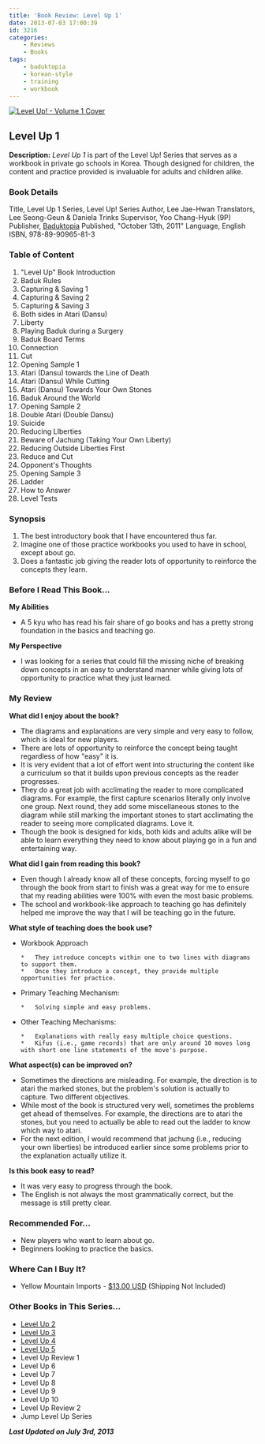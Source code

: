 ```yaml
---
title: 'Book Review: Level Up 1'
date: 2013-07-03 17:00:39
id: 3216
categories:
	- Reviews
	- Books
tags:
	- baduktopia
	- korean-style
	- training
	- workbook
---
```


[![Level Up! - Volume 1 Cover](http://www.bengozen.com/wp-content/uploads/2013/10/levelup1cover.jpg "Level Up! - Volume 1 Cover")](http://www.bengozen.com/wp-content/uploads/2013/10/levelup1cover.jpg)

## Level Up 1

**Description:** _Level Up 1_ is part of the Level Up! Series that serves as a workbook in private go schools in Korea. Though designed for children, the content and practice provided is invaluable for adults and children alike.

<!--more-->

### Book Details

Title, Level Up 1
Series, Level Up! Series
Author, Lee Jae-Hwan
Translators, Lee Seong-Geun &amp; Daniela Trinks
Supervisor, Yoo Chang-Hyuk (9P)
Publisher, [Baduktopia](http://www.baduktopia.com)
Published, "October 13th, 2011"
Language, English
ISBN, 978-89-90965-81-3

### Table of Content

1.  "Level Up" Book Introduction
2.  Baduk Rules
3.  Capturing &amp; Saving 1
4.  Capturing &amp; Saving 2
5.  Capturing &amp; Saving 3
6.  Both sides in Atari (Dansu)
7.  Liberty
8.  Playing Baduk during a Surgery
9.  Baduk Board Terms
10.  Connection
11.  Cut
12.  Opening Sample 1
13.  Atari (Dansu) towards the Line of Death
14.  Atari (Dansu) While Cutting
15.  Atari (Dansu) Towards Your Own Stones
16.  Baduk Around the World
17.  Opening Sample 2
18.  Double Atari (Double Dansu)
19.  Suicide
20.  Reducing LIberties
21.  Beware of Jachung (Taking Your Own Liberty)
22.  Reducing Outside Liberties First
23.  Reduce and Cut
24.  Opponent's Thoughts
25.  Opening Sample 3
26.  Ladder
27.  How to Answer
28.  Level Tests


### Synopsis

1.  The best introductory book that I have encountered thus far.
2.  Imagine one of those practice workbooks you used to have in school, except about go.
3.  Does a fantastic job giving the reader lots of opportunity to reinforce the concepts they learn.

### Before I Read This Book...

**My Abilities**

*   A 5 kyu who has read his fair share of go books and has a pretty strong foundation in the basics and teaching go.

**My Perspective**

*   I was looking for a series that could fill the missing niche of breaking down concepts in an easy to understand manner while giving lots of opportunity to practice what they just learned.

### My Review

**What did I enjoy about the book?**

*   The diagrams and explanations are very simple and very easy to follow, which is ideal for new players.
*   There are lots of opportunity to reinforce the concept being taught regardless of how "easy" it is.
*   It is very evident that a lot of effort went into structuring the content like a curriculum so that it builds upon previous concepts as the reader progresses.
*   They do a great job with acclimating the reader to more complicated diagrams. For example, the first capture scenarios literally only involve one group. Next round, they add some miscellaneous stones to the diagram while still marking the important stones to start acclimating the reader to seeing more complicated diagrams. Love it.
*   Though the book is designed for kids, both kids and adults alike will be able to learn everything they need to know about playing go in a fun and entertaining way.

**What did I gain from reading this book?**

*   Even though I already know all of these concepts, forcing myself to go through the book from start to finish was a great way for me to ensure that my reading abilities were 100% with even the most basic problems.
*   The school and workbook-like approach to teaching go has definitely helped me improve the way that I will be teaching go in the future.

**What style of teaching does the book use?**

*   Workbook Approach

		*   They introduce concepts within one to two lines with diagrams to support them.
		*   Once they introduce a concept, they provide multiple opportunities for practice.

*   Primary Teaching Mechanism:

		*   Solving simple and easy problems.

*   Other Teaching Mechanisms:

		*   Explanations with really easy multiple choice questions.
		*   Kifus (i.e., game records) that are only around 10 moves long with short one line statements of the move's purpose.

**What aspect(s) can be improved on?**

*   Sometimes the directions are misleading. For example, the direction is to atari the marked stones, but the problem's solution is actually to capture. Two different objectives.
*   While most of the book is structured very well, sometimes the problems get ahead of themselves. For example, the directions are to atari the stones, but you need to actually be able to read out the ladder to know which way to atari.
*   For the next edition, I would recommend that jachung (i.e., reducing your own liberties) be introduced earlier since some problems prior to the explanation actually utilize it.

**Is this book easy to read?**

*   It was very easy to progress through the book.
*   The English is not always the most grammatically correct, but the message is still pretty clear.

### Recommended For...

*   New players who want to learn about go.
*   Beginners looking to practice the basics.

### Where Can I Buy It?

*   Yellow Mountain Imports - [$13.00 USD](http://www.ymimports.com/p-781-level-up-1-30-28-kyu.aspx "Level Up! - Volume 1 Yellow Mountain Imports Purchase Link") (Shipping Not Included)

### Other Books in This Series...

*   [Level Up 2](http://www.bengozen.com/book-review-level-up-vol-2/ "Book Review: Level Up 2")
*   [Level Up 3](http://www.bengozen.com/book-review-level-up-3/ "Book Review: Level Up 3")
*   [Level Up 4](http://www.bengozen.com/book-review-level-up-4/ "Book Review: Level Up 4")
*   [Level Up 5](http://www.bengozen.com/book-review-level-up-5/ "Book Review: Level Up 5")
*   Level Up Review 1
*   Level Up 6
*   Level Up 7
*   Level Up 8
*   Level Up 9
*   Level Up 10
*   Level Up Review 2
*   Jump Level Up Series

_**Last Updated on July 3rd, 2013**_
